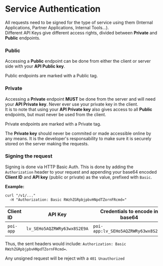 # Service Authentication

All requests need to be signed for the type of service using them (Internal Applications, Partner Applications, Internal Tools...).<br/> Different API Keys give different access rights, divided between **Private** and **Public** endpoints.<br/> 

### Public
Accessing a **Public** endpoint can be done from either the client or server side with your **API Public key**.<br/>

Public endpoints are marked with a <span class="public-endpoint-legend">Public</span> tag.

### Private
Accessing a **Private** endpoint **MUST** be done from the server and will need your **API Private key**. Never ever use your private key in the client.<br/>
It is to note that using your **API Private key** also gives access to all **Public** endpoints, but must never be used from the client.

Private endpoints are marked with a <span class="private-endpoint-legend">Private</span> tag.

<aside class="warning">
  The <b>Private key</b> should never be commited or made accessible online by any means. It is the developer's responsability to make sure it is securely stored on the server making the requests.
</aside>

### Signing the request

Signing is done via HTTP Basic Auth. This is done by adding the `Authorization` header to your request and appending your base64 encoded **Client ID** and **API key** (public or private) as the value, prefixed with `Basic`.

**Example:**

```shell
curl "/v1/..."
  -H "Authorization: Basic RWzhZGRpbjpbvHNpdTZornFRcmd="
```

| Client ID            | API Key              | Credentials to encode in base64      | Base64 encoded credentials   | Header value     |
|:----------------|--------------------------|----------------------------------|------------------------------|------------------|
| `poi-app` | `lv_SEHo5AQZRWRy63wx8S2E9A` | `poi-app:lv_SEHo5AQZRWRy63wx8S2E9A` | RWzhZGRpbjpbvHNpdTZornFRcmd= | Basic RWzhZGRpbjpbvHNpdTZornFRcmd= |

Thus, the sent headers would include: `Authorization: Basic RWzhZGRpbjpbvHNpdTZornFRcmd=`.


<aside class="warning">
  Any unsigned request will be reject with a <code>401 Unauthorized</code>
</aside>
